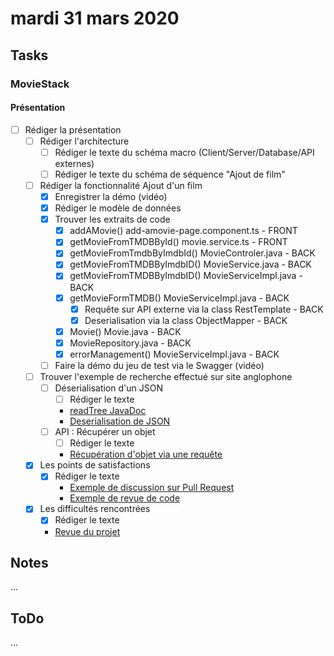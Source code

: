 # mardi 31 mars 2020

## Tasks

### MovieStack

#### Présentation

- [ ] Rédiger la présentation
  - [ ] Rédiger l'architecture
    - [ ] Rédiger le texte du schéma macro (Client/Server/Database/API externes)
    - [ ] Rédiger le texte du schéma de séquence "Ajout de film"
  - [ ] Rédiger la fonctionnalité Ajout d'un film
    - [x] Enregistrer la démo (vidéo)
    - [x] Rédiger le modèle de données
    - [x] Trouver les extraits de code
      - [x] addAMovie() add-amovie-page.component.ts            - FRONT
      - [x] getMovieFromTMDBById() movie.service.ts             - FRONT
      - [x] getMovieFromTmdbByImdbId() MovieControler.java      - BACK
      - [x] getMovieFromTMDBByImdbID() MovieService.java        - BACK
      - [x] getMovieFromTMDBByImdbID() MovieServiceImpl.java    - BACK
      - [x] getMovieFormTMDB() MovieServiceImpl.java            - BACK
        - [x] Requête sur API externe via la class RestTemplate - BACK
        - [x] Deserialisation via la class ObjectMapper         - BACK
      - [x] Movie() Movie.java                                  - BACK
      - [x] MovieRepository.java                                - BACK
      - [x] errorManagement() MovieServiceImpl.java             - BACK
    - [ ] Faire la démo du jeu de test via le Swagger (vidéo)
  - [ ] Trouver l'exemple de recherche effectué sur site anglophone
    - [ ] Déserialisation d'un JSON
      - [ ] Rédiger le texte
      - [readTree JavaDoc](https://fasterxml.github.io/jackson-databind/javadoc/2.7/com/fasterxml/jackson/databind/ObjectMapper.html#readTree(java.lang.String))
      - [Deserialisation de JSON](https://www.baeldung.com/jackson-object-mapper-tutorial)
    - [ ] API : Récupérer un objet
      - [ ] Rédiger le texte
      - [Récupération d'objet via une requête](https://docs.spring.io/spring-framework/docs/current/javadoc-api/org/springframework/web/client/RestTemplate.html#getForObject-java.lang.String-java.lang.Class-java.lang.Object...-)
  - [x] Les points de satisfactions
    - [x] Rédiger le texte
      - [Exemple de discussion sur Pull Request](https://github.com/SylvainSimplonGit/red-thread/pull/85)
      - [Exemple de revue de code](https://github.com/SylvainSimplonGit/red-thread/pull/101/files/cf0c4b825d4e51373cf838f04976981260ea9dea)
  - [x] Les difficultés rencontrées
    - [x] Rédiger le texte
    - [Revue du projet](https://github.com/SylvainSimplonGit/red-thread/projects/1)

## Notes

...

## ToDo

...
